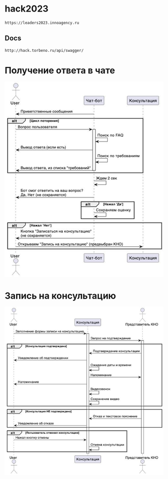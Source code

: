 # hack2023
```
https://leaders2023.innoagency.ru
```

## Docs
```
http://hack.torbeno.ru/api/swagger/
```

# Получение ответа в чате
![image](2023-05-27-22.06.10.jpg)

# Запись на консультацию
![image](2023-05-27-22.06.18.jpg)